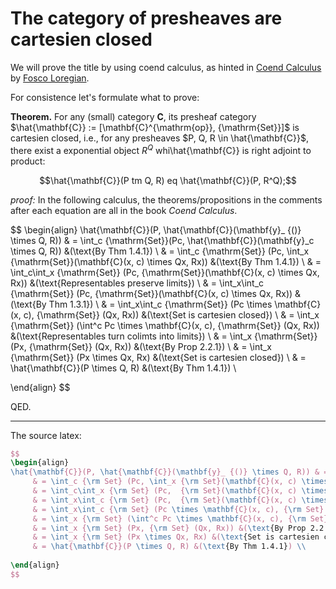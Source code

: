 # The category of presheaves are cartesien closed

We will prove the title by using coend calculus, as hinted in [Coend Calculus](https://arxiv.org/abs/1501.02503) by [Fosco Loregian](https://tetrapharmakon.github.io/).

For consistence let's formulate what to prove:

**Theorem.** For any (small) category $\mathbf{C}$, its presheaf category $\hat{\mathbf{C}} := [\mathbf{C}^{\mathrm{op}}, {\mathrm{Set}}]$ is cartesien closed, i.e., for any presheaves $P, Q, R \in \hat{\mathbf{C}}$, there exist a exponential object $R^Q$ whi\hat{\mathbf{C}} is right adjoint to product:

$$\hat{\mathbf{C}}(P tm Q, R) eq \hat{\mathbf{C}}(P, R^Q);$$

*proof:* In the following calculus, the theorems/propositions in the comments after each equation are all in the book *Coend Calculus*.

$$
\begin{align}
\hat{\mathbf{C}}(P, \hat{\mathbf{C}}(\mathbf{y}_ {()} \times Q, R)) & = \int_c {\mathrm{Set}}(Pc, \hat{\mathbf{C}}(\mathbf{y}_c \times Q, R))  &(\text{By Thm 1.4.1}) \\
     & = \int_c {\mathrm{Set}} (Pc, \int_x {\mathrm{Set}}(\mathbf{C}(x, c) \times Qx, Rx)) &(\text{By Thm 1.4.1}) \\
     & = \int_c\int_x {\mathrm{Set}} (Pc,  {\mathrm{Set}}(\mathbf{C}(x, c) \times Qx, Rx)) &(\text{Representables preserve limits}) \\
     & = \int_x\int_c {\mathrm{Set}} (Pc,  {\mathrm{Set}}(\mathbf{C}(x, c) \times Qx, Rx)) &(\text{By Thm 1.3.1}) \\
     & = \int_x\int_c {\mathrm{Set}} (Pc \times \mathbf{C}(x, c), {\mathrm{Set}} (Qx, Rx)) &(\text{Set is cartesien closed}) \\
     & = \int_x {\mathrm{Set}} (\int^c Pc \times \mathbf{C}(x, c), {\mathrm{Set}} (Qx, Rx)) &(\text{Representables turn colimts into limits}) \\
     & = \int_x {\mathrm{Set}} (Px, {\mathrm{Set}} (Qx, Rx)) &(\text{By Prop 2.2.1}) \\
     & = \int_x {\mathrm{Set}} (Px \times Qx, Rx) &(\text{Set is cartesien closed}) \\
     & = \hat{\mathbf{C}}(P \times Q, R) &(\text{By Thm 1.4.1}) \\
        
\end{align}
$$

QED.

---

The source latex:

```latex
$$
\begin{align}
\hat{\mathbf{C}}(P, \hat{\mathbf{C}}(\mathbf{y}_ {()} \times Q, R)) & = \int_c {\rm Set}(Pc, \hat{\mathbf{C}}(\mathbf{y}_c \times Q, R))  &(\text{By Thm 1.4.1}) \\
     & = \int_c {\rm Set} (Pc, \int_x {\rm Set}(\mathbf{C}(x, c) \times Qx, Rx)) &(\text{By Thm 1.4.1}) \\
     & = \int_c\int_x {\rm Set} (Pc,  {\rm Set}(\mathbf{C}(x, c) \times Qx, Rx)) &(\text{Representables preserve limits}) \\
     & = \int_x\int_c {\rm Set} (Pc,  {\rm Set}(\mathbf{C}(x, c) \times Qx, Rx)) &(\text{By Thm 1.3.1}) \\
     & = \int_x\int_c {\rm Set} (Pc \times \mathbf{C}(x, c), {\rm Set} (Qx, Rx)) &(\text{Set is cartesien closed}) \\
     & = \int_x {\rm Set} (\int^c Pc \times \mathbf{C}(x, c), {\rm Set} (Qx, Rx)) &(\text{Representables turn colimts into limits}) \\
     & = \int_x {\rm Set} (Px, {\rm Set} (Qx, Rx)) &(\text{By Prop 2.2.1}) \\
     & = \int_x {\rm Set} (Px \times Qx, Rx) &(\text{Set is cartesien closed}) \\
     & = \hat{\mathbf{C}}(P \times Q, R) &(\text{By Thm 1.4.1}) \\
        
\end{align}
$$
```
